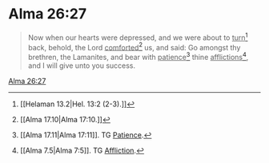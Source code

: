 # Alma 26:27

> Now when our hearts were depressed, and we were about to <u>turn</u>[^a] back, behold, the Lord <u>comforted</u>[^b] us, and said: Go amongst thy brethren, the Lamanites, and bear with <u>patience</u>[^c] thine <u>afflictions</u>[^d], and I will give unto you success.

[Alma 26:27](https://www.churchofjesuschrist.org/study/scriptures/bofm/alma/26?lang=eng&id=p27#p27)


[^a]: [[Helaman 13.2|Hel. 13:2 (2-3).]]
[^b]: [[Alma 17.10|Alma 17:10.]]
[^c]: [[Alma 17.11|Alma 17:11]]. TG [Patience](https://www.churchofjesuschrist.org/study/scriptures/tg/patience?lang=eng).
[^d]: [[Alma 7.5|Alma 7:5]]. TG [Affliction](https://www.churchofjesuschrist.org/study/scriptures/tg/affliction?lang=eng).

